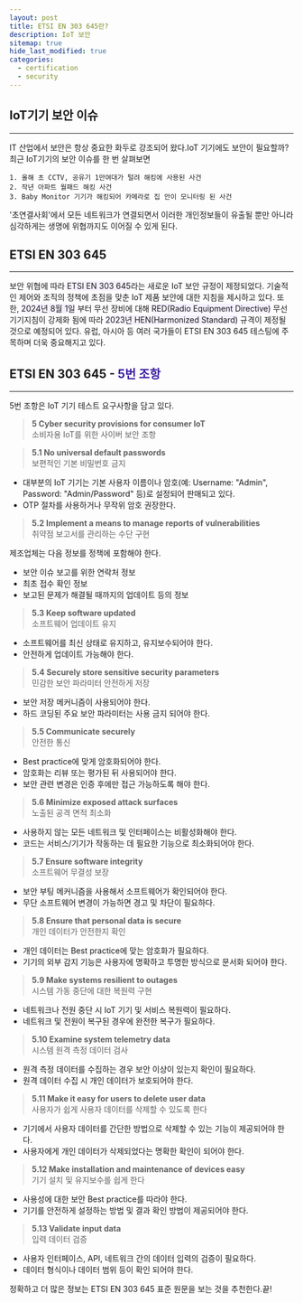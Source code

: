 ```yaml
---
layout: post
title: ETSI EN 303 645란?
description: IoT 보안
sitemap: true
hide_last_modified: true
categories:
  - certification
  - security
---
```


## __IoT기기 보안 이슈__
---
IT 산업에서 보안은 항상 중요한 화두로 강조되어 왔다.IoT 기기에도 보안이 필요할까?<br>
최근 IoT기기의 보안 이슈를 한 번 살펴보면
~~~
1. 올해 초 CCTV, 공유기 1만여대가 털려 해킹에 사용된 사건
2. 작년 아파트 월패드 해킹 사건
3. Baby Monitor 기기가 해킹되어 카메라로 집 안이 모니터링 된 사건
~~~
'초연결사회'에서 모든 네트워크가 연결되면서 이러한 개인정보들이 유출될 뿐만 아니라 심각하게는 생명에 위협까지도 이어질 수 있게 된다.

## __ETSI EN 303 645__
---
보안 위협에 따라 <span style='background-color: #f5f0ff'>ETSI EN 303 645</span>라는 새로운 IoT 보안 규정이 제정되었다. 기술적인 제어와 조직의 정책에 초점을 맞춘 IoT 제품 보안에 대한 지침을 제시하고 있다.
또한, <span style='background-color: #f5f0ff'>2024년 8월 1일</span> 부터 무선 장비에 대해 <span style='background-color: #f5f0ff'>RED(Radio Equipment Directive)</span> 무선기기지침이 강제화 됨에 따라 <span style='background-color: #f5f0ff'>2023년 HEN(Harmonized Standard)</span> 규격이 제정될 것으로 예정되어 있다.
유럽, 아시아 등 여러 국가들이 ETSI EN 303 645 테스팅에 주목하며 더욱 중요해지고 있다.

## __ETSI EN 303 645__ - <span style='color: #3c1ea1'>5번 조항</span>
---
5번 조항은 IoT 기기 테스트 요구사항을 담고 있다.

>__5 Cyber security provisions for consumer IoT__<br>
>소비자용 IoT를 위한 사이버 보안 조항

>__5.1 No universal default passwords__<br>
>보편적인 기본 비밀번호 금지

- 대부분의 IoT 기기는 기본 사용자 이름이나 암호(예: Username: "Admin", Password: "Admin/Password" 등)로 설정되어 판매되고 있다.
- OTP 절차를 사용하거나 무작위 암호 권장한다.

>__5.2 Implement a means to manage reports of vulnerabilities__<br>
>취약점 보고서를 관리하는 수단 구현

제조업체는 다음 정보를 정책에 포함해야 한다.
- 보안 이슈 보고를 위한 연락처 정보
- 최초 접수 확인 정보
- 보고된 문제가 해결될 때까지의 업데이트 등의 정보

>__5.3 Keep software updated__<br>
>소프트웨어 업데이트 유지

- 소프트웨어를 최신 상태로 유지하고, 유지보수되어야 한다.
- 안전하게 업데이트 가능해야 한다.

>__5.4 Securely store sensitive security parameters__<br>
>민감한 보안 파라미터 안전하게 저장

- 보안 저장 메커니즘이 사용되어야 한다.
- 하드 코딩된 주요 보안 파라미터는 사용 금지 되어야 한다.

>__5.5 Communicate securely__<br>
>안전한 통신

- Best practice에 맞게 암호화되어야 한다.
- 암호화는 리뷰 또는 평가된 뒤 사용되어야 한다.
- 보안 관련 변경은 인증 후에만 접근 가능하도록 해야 한다.

>__5.6 Minimize exposed attack surfaces__<br>
>노출된 공격 면적 최소화

- 사용하지 않는 모든 네트워크 및 인터페이스는 비활성화해야 한다.
- 코드는 서비스/기기가 작동하는 데 필요한 기능으로 최소화되어야 한다.

>__5.7 Ensure software integrity__<br>
>소프트웨어 무결성 보장

- 보안 부팅 메커니즘을 사용해서 소프트웨어가 확인되어야 한다.
- 무단 소프트웨어 변경이 가능하면 경고 및 차단이 필요하다.

>__5.8 Ensure that personal data is secure__<br>
>개인 데이터가 안전한지 확인

- 개인 데이터는 Best practice에 맞는 암호화가 필요하다.
- 기기의 외부 감지 기능은 사용자에 명확하고 투명한 방식으로 문서화 되어야 한다.

>__5.9 Make systems resilient to outages__<br>
>시스템 가동 중단에 대한 복원력 구현

- 네트워크나 전원 중단 시 IoT 기기 및 서비스 복원력이 필요하다.
- 네트워크 및 전원이 복구된 경우에 완전한 복구가 필요하다.

>__5.10 Examine system telemetry data__<br>
>시스템 원격 측정 데이터 검사

- 원격 측정 데이터를 수집하는 경우 보안 이상이 있는지 확인이 필요하다.
- 원격 데이터 수집 시 개인 데이터가 보호되어야 한다.

>__5.11 Make it easy for users to delete user data__<br>
>사용자가 쉽게 사용자 데이터를 삭제할 수 있도록 한다

- 기기에서 사용자 데이터를 간단한 방법으로 삭제할 수 있는 기능이 제공되어야 한다.
- 사용자에게 개인 데이터가 삭제되었다는 명확한 확인이 되어야 한다.

>__5.12 Make installation and maintenance of devices easy__<br>
>기기 설치 및 유지보수를 쉽게 한다

- 사용성에 대한 보안 Best practice를 따라야 한다.
- 기기를 안전하게 설정하는 방법 및 결과 확인 방법이 제공되어야 한다.

>__5.13 Validate input data__<br>
>입력 데이터 검증

- 사용자 인터페이스, API, 네트워크 간의 데이터 입력의 검증이 필요하다.
- 데이터 형식이나 데이터 범위 등이 확인 되어야 한다.


정확하고 더 많은 정보는 ETSI EN 303 645 표준 원문을 보는 것을 추천한다.끝!
